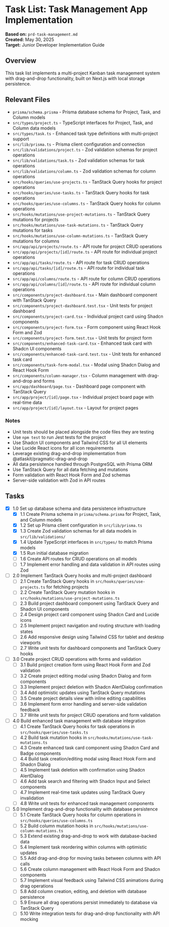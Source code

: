# Task List: Task Management App Implementation

**Based on:** `prd-task-management.md`  
**Created:** May 30, 2025  
**Target:** Junior Developer Implementation Guide

## Overview

This task list implements a multi-project Kanban task management system with drag-and-drop functionality, built on Next.js with local storage persistence.

## Relevant Files

- `prisma/schema.prisma` - Prisma database schema for Project, Task, and Column models
- `src/types/project.ts` - TypeScript interfaces for Project, Task, and Column data models
- `src/types/task.ts` - Enhanced task type definitions with multi-project support
- `src/lib/prisma.ts` - Prisma client configuration and connection
- `src/lib/validations/project.ts` - Zod validation schemas for project operations
- `src/lib/validations/task.ts` - Zod validation schemas for task operations
- `src/lib/validations/column.ts` - Zod validation schemas for column operations
- `src/hooks/queries/use-projects.ts` - TanStack Query hooks for project operations
- `src/hooks/queries/use-tasks.ts` - TanStack Query hooks for task operations
- `src/hooks/queries/use-columns.ts` - TanStack Query hooks for column operations
- `src/hooks/mutations/use-project-mutations.ts` - TanStack Query mutations for projects
- `src/hooks/mutations/use-task-mutations.ts` - TanStack Query mutations for tasks
- `src/hooks/mutations/use-column-mutations.ts` - TanStack Query mutations for columns
- `src/app/api/projects/route.ts` - API route for project CRUD operations
- `src/app/api/projects/[id]/route.ts` - API route for individual project operations
- `src/app/api/tasks/route.ts` - API route for task CRUD operations
- `src/app/api/tasks/[id]/route.ts` - API route for individual task operations
- `src/app/api/columns/route.ts` - API route for column CRUD operations
- `src/app/api/columns/[id]/route.ts` - API route for individual column operations
- `src/components/project-dashboard.tsx` - Main dashboard component with TanStack Query
- `src/components/project-dashboard.test.tsx` - Unit tests for project dashboard
- `src/components/project-card.tsx` - Individual project card using Shadcn components
- `src/components/project-form.tsx` - Form component using React Hook Form and Zod
- `src/components/project-form.test.tsx` - Unit tests for project form
- `src/components/enhanced-task-card.tsx` - Enhanced task card with Shadcn UI components
- `src/components/enhanced-task-card.test.tsx` - Unit tests for enhanced task card
- `src/components/task-form-modal.tsx` - Modal using Shadcn Dialog and React Hook Form
- `src/components/column-manager.tsx` - Column management with drag-and-drop and forms
- `src/app/dashboard/page.tsx` - Dashboard page component with TanStack Query
- `src/app/project/[id]/page.tsx` - Individual project board page with real-time data
- `src/app/project/[id]/layout.tsx` - Layout for project pages

### Notes

- Unit tests should be placed alongside the code files they are testing
- Use `npm test` to run Jest tests for the project
- Use Shadcn UI components and Tailwind CSS for all UI elements
- Use Lucide React icons for all icon requirements
- Leverage existing drag-and-drop implementation from @atlaskit/pragmatic-drag-and-drop
- All data persistence handled through PostgreSQL with Prisma ORM
- Use TanStack Query for all data fetching and mutations
- Form validation with React Hook Form and Zod schemas
- Server-side validation with Zod in API routes

## Tasks

- [x] 1.0 Set up database schema and data persistence infrastructure
  - [x] 1.1 Create Prisma schema in `prisma/schema.prisma` for Project, Task, and Column models
  - [x] 1.2 Set up Prisma client configuration in `src/lib/prisma.ts`
  - [x] 1.3 Create Zod validation schemas for all data models in `src/lib/validations/`
  - [x] 1.4 Update TypeScript interfaces in `src/types/` to match Prisma models
  - [x] 1.5 Run initial database migration
  - [ ] 1.6 Create API routes for CRUD operations on all models
  - [ ] 1.7 Implement error handling and data validation in API routes using Zod

- [ ] 2.0 Implement TanStack Query hooks and multi-project dashboard
  - [ ] 2.1 Create TanStack Query hooks in `src/hooks/queries/use-projects.ts` for fetching projects
  - [ ] 2.2 Create TanStack Query mutation hooks in `src/hooks/mutations/use-project-mutations.ts`
  - [ ] 2.3 Build project dashboard component using TanStack Query and Shadcn UI components
  - [ ] 2.4 Design project card component using Shadcn Card and Lucide icons
  - [ ] 2.5 Implement project navigation and routing structure with loading states
  - [ ] 2.6 Add responsive design using Tailwind CSS for tablet and desktop viewports
  - [ ] 2.7 Write unit tests for dashboard components and TanStack Query hooks

- [ ] 3.0 Create project CRUD operations with forms and validation
  - [ ] 3.1 Build project creation form using React Hook Form and Zod validation
  - [ ] 3.2 Create project editing modal using Shadcn Dialog and form components
  - [ ] 3.3 Implement project deletion with Shadcn AlertDialog confirmation
  - [ ] 3.4 Add optimistic updates using TanStack Query mutations
  - [ ] 3.5 Create project details view with inline editing capabilities
  - [ ] 3.6 Implement form error handling and server-side validation feedback
  - [ ] 3.7 Write unit tests for project CRUD operations and form validation

- [ ] 4.0 Build enhanced task management with database integration
  - [ ] 4.1 Create TanStack Query hooks for task operations in `src/hooks/queries/use-tasks.ts`
  - [ ] 4.2 Build task mutation hooks in `src/hooks/mutations/use-task-mutations.ts`
  - [ ] 4.3 Create enhanced task card component using Shadcn Card and Badge components
  - [ ] 4.4 Build task creation/editing modal using React Hook Form and Shadcn Dialog
  - [ ] 4.5 Implement task deletion with confirmation using Shadcn AlertDialog
  - [ ] 4.6 Add task search and filtering with Shadcn Input and Select components
  - [ ] 4.7 Implement real-time task updates using TanStack Query invalidation
  - [ ] 4.8 Write unit tests for enhanced task management components

- [ ] 5.0 Implement drag-and-drop functionality with database persistence
  - [ ] 5.1 Create TanStack Query hooks for column operations in `src/hooks/queries/use-columns.ts`
  - [ ] 5.2 Build column mutation hooks in `src/hooks/mutations/use-column-mutations.ts`
  - [ ] 5.3 Extend existing drag-and-drop to work with database-backed data
  - [ ] 5.4 Implement task reordering within columns with optimistic updates
  - [ ] 5.5 Add drag-and-drop for moving tasks between columns with API calls
  - [ ] 5.6 Create column management with React Hook Form and Shadcn components
  - [ ] 5.7 Implement visual feedback using Tailwind CSS animations during drag operations
  - [ ] 5.8 Add column creation, editing, and deletion with database persistence
  - [ ] 5.9 Ensure all drag operations persist immediately to database via TanStack Query
  - [ ] 5.10 Write integration tests for drag-and-drop functionality with API mocking
